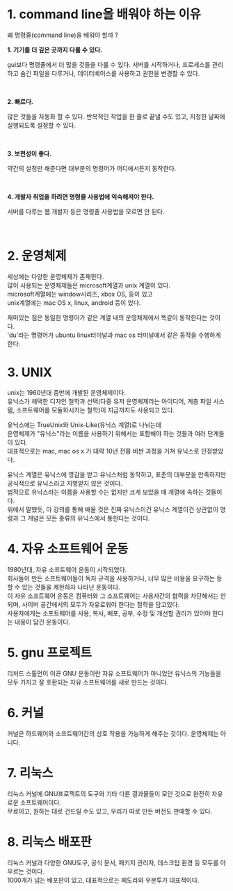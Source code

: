 # 1. command line을 배워야 하는 이유

왜 명령줄(command line)을 배워야 할까 ?

**1. 기기를 더 깊은 곳까지 다룰 수 있다.**

gui보다 명령줄에서 더 많을 것들을 다룰 수 있다. 서버를 시작하거나, 프로세스를 관리하고 숨긴 파일을 다루거나, 데이터베이스를 사용하고 권한을 변경할 수 있다.

<br>

**2. 빠르다.**

많은 것들을 자동화 할 수 있다. 반복적인 작업을 한 줄로 끝낼 수도 있고, 지정한 날짜에 실행되도록 설정할 수 있다.

<br>

**3. 보편성이 좋다.**

약간의 설정만 해준다면 대부분의 명령어가 어디에서든지 동작한다.

<br>

**4. 개발자 취업을 하려면 명령줄 사용법에 익숙해져야 한다.**

서버를 다루는 웹 개발자 등은 명령줄 사용법을 모르면 안 된다. 

<br>

# 2. 운영체제 

세상에는 다양한 운영체제가 존재한다.  
많이 사용되는 운영체제들은 microsoft계열과 unix 계열이 있다.  
microsoft계열에는 window시리즈, xbox OS, 등이 있고  
unix계열에는 mac OS x, linux, android 등이 있다. 

재미있는 점은 동일한 명령어가 같은 계열 내의 운영체제에서 똑같이 동작한다는 것이다.  
'du'라는 명령어가 ubuntu linux터미널과 mac os 터미널에서 같은 동작을 수행하게 한다. 

# 3. UNIX
unix는 1960년대 중반에 개발된 운영체제이다.  
유닉스가 채택한 디자인 철학과 선택(다중 유저 운영체제라는 아이디어, 계층 파일 시스템, 소프트웨어를 모듈화시키는 철학)이 지금까지도 사용되고 있다.  

유닉스에는 TrueUnix와 Unix-Like(유닉스 계열)로 나뉘는데  
운영체제가 "유닉스"라는 이름을 사용하기 위해서는 포함해야 하는 것들과 여러 단계들이 있다.  
대표적으로는 mac, mac os x 가 대략 10년 전쯤 비싼 과정을 거쳐 유닉스로 인정받았다.  

유닉스 계열은 유닉스에 영감을 받고 유닉스처럼 동작하고, 표준의 대부분을 만족하지만 공식적으로 유닉스라고 지명받지 않은 것이다.  
법적으로 유닉스라는 이름을 사용할 수는 없지만 크게 보았을 때 계열에 속하는 것들이다.  
위에서 말했듯, 이 강의를 통해 배울 것은 진짜 유닉스이건 유닉스 계열이건 상관없이 명령과 그 개념은 모든 종류의 유닉스에서 통한다는 것이다. 

# 4. 자유 소프트웨어 운동
1980년대, 자유 소프트웨어 운동이 시작되었다.  
회사들이 만든 소프트웨어들이 독자 규격을 사용하거나, 너무 많은 비용을 요구하는 등 할 수 있는 것들을 제한하자 나타난 운동이다.  
이 자유 소프트웨어 운동은 컴퓨터와 그 소프트웨어는 사용자간의 협력을 차단해서는 안되며, 사이버 공간에서의 모두가 자유로워야 한다는 철학을 담고있다.  
사용자에게는 소프트웨어를 사용, 복사, 배포, 공부, 수정 및 개선할 권리가 있어야 한다는 내용이 담긴 운동이다.

# 5. gnu 프로젝트
리처드 스톨먼이 이끈 GNU 운동이란 자유 소프트웨어가 아니었던 유닉스의 기능들을 모두 가지고 잘 호환되는 자유 소프트웨어를 새로 만드는 것이다. 

# 6. 커널
커널은 하드웨어와 소프트웨어간의 상호 작용을 가능하게 해주는 것이다. 운영체제는 아니다.

# 7. 리눅스
리눅스 커널에 GNU프로젝트의 도구와 기타 다른 결과물들이 모인 것으로 완전히 자유로운 소프트웨어이다.  
무료이고, 원하는 대로 건드릴 수도 있고, 우리가 따로 만든 버전도 판매할 수 있다. 

# 8. 리눅스 배포판
리눅스 커널과 다양한 GNU도구, 공식 문서, 패키지 관리자, 데스크탑 환경 등 모두를 아우르는 것이다.  
1000개가 넘는 배포판이 있고, 대표적으로는 페도라와 우분투가 대표적이다. 

